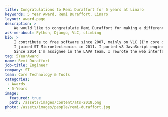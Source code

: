 ```yaml
---
title: Congratulations to Remi Duraffort for 5 years at Linaro
keywords: 5 Year Award, Remi Duraffort, Linaro
layout: award-page
description: >
    We would like to congratulate Remi Duraffort for making a difference in open source at Linaro for 5 years.
ask-me-about: Python, Django, VLC, climbing
bio: >
    I contribute to free software since 2007, mainly on VLC (I'm core developer since 2008) and other project like PRoot or Debian (maintaining some packages).
    I joined ST Microelectronics in 2011. I ported v8 JavaScript engine on SH4 processors (which mean rewritting the code generator from scratch).
    Since 2014 I'm assignee in the LAVA team. I rewrote the web interface, designed the new master-slave protocol, ...
tag: 5YearAward
name: Remi Duraffort
job-title: Engineer
company: ST
team: Core Technology & Tools
categories:
 - Awards
 - 5-Years
image:
  featured: true
  path: /assets/images/content/ats-2018.png
photo: /assets/images/people/remi-duraffort.jpg
---
```


